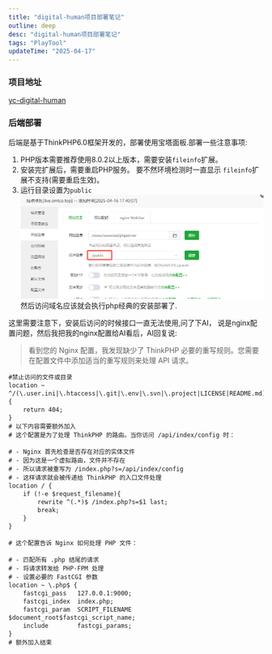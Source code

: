 ```yaml
---
title: "digital-human项目部署笔记"
outline: deep
desc: "digital-human项目部署笔记"
tags: "PlayTool"
updateTime: "2025-04-17"
---
```


### 项目地址
[yc-digital-human](https://github.com/xhadmincn/yc-digital-human.git)


### 后端部署
后端是基于ThinkPHP6.0框架开发的，部署使用宝塔面板.部署一些注意事项:
1. PHP版本需要推荐使用8.0.2以上版本，需要安装`fileinfo`扩展。
2. 安装完扩展后，需要重启PHP服务。 要不然环境检测时一直显示 `fileinfo`扩展不支持(需要重启生效)。
3. 运行目录设置为`public`
![设置运行目录](images/2025/04/17/设置运行目录.png)
然后访问域名应该就会执行php经典的安装部署了.

这里需要注意下，安装后访问的时候接口一直无法使用,问了下AI， 说是nginx配置问题，然后我把我的nginx配置给AI看后，AI回复说:
> 看到您的 Nginx 配置，我发现缺少了 ThinkPHP 必要的重写规则。您需要在配置文件中添加适当的重写规则来处理 API 请求。

```nginx
#禁止访问的文件或目录
location ~ ^/(\.user.ini|\.htaccess|\.git|\.env|\.svn|\.project|LICENSE|README.md)
{
    return 404;
}
# 以下内容需要额外加入
# 这个配置是为了处理 ThinkPHP 的路由。当你访问 /api/index/config 时：

# - Nginx 首先检查是否存在对应的实体文件
# - 因为这是一个虚拟路由，文件并不存在
# - 所以请求被重写为 /index.php?s=/api/index/config
# - 这样请求就会被传递给 ThinkPHP 的入口文件处理
location / {
    if (!-e $request_filename){
        rewrite ^(.*)$ /index.php?s=$1 last;
        break;
    }
}

# 这个配置告诉 Nginx 如何处理 PHP 文件：

# - 匹配所有 .php 结尾的请求
# - 将请求转发给 PHP-FPM 处理
# - 设置必要的 FastCGI 参数
location ~ \.php$ {
    fastcgi_pass   127.0.0.1:9000;
    fastcgi_index  index.php;
    fastcgi_param  SCRIPT_FILENAME  $document_root$fastcgi_script_name;
    include        fastcgi_params;
}
# 额外加入结束
```











